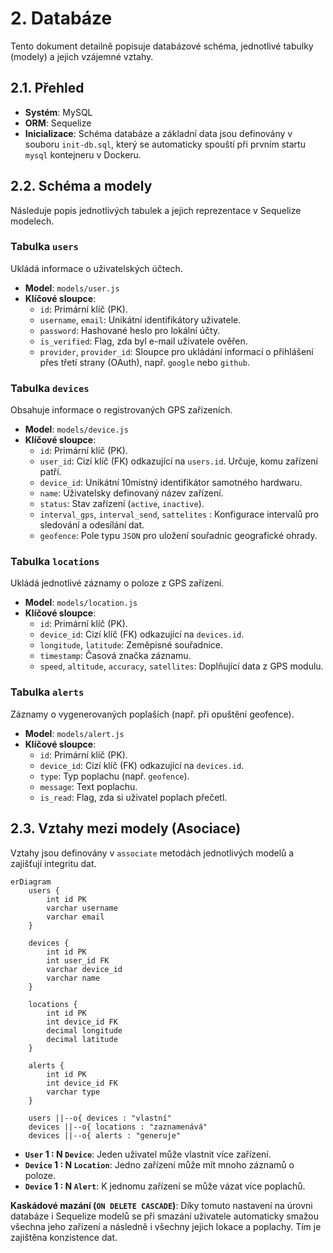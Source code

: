 # 2. Databáze

Tento dokument detailně popisuje databázové schéma, jednotlivé tabulky (modely) a jejich vzájemné vztahy.

## 2.1. Přehled

- **Systém**: MySQL
- **ORM**: Sequelize
- **Inicializace**: Schéma databáze a základní data jsou definovány v souboru `init-db.sql`, který se automaticky spouští při prvním startu `mysql` kontejneru v Dockeru.

## 2.2. Schéma a modely

Následuje popis jednotlivých tabulek a jejich reprezentace v Sequelize modelech.

### Tabulka `users`

Ukládá informace o uživatelských účtech.

- **Model**: `models/user.js`
- **Klíčové sloupce**:
  - `id`: Primární klíč (PK).
  - `username`, `email`: Unikátní identifikátory uživatele.
  - `password`: Hashované heslo pro lokální účty.
  - `is_verified`: Flag, zda byl e-mail uživatele ověřen.
  - `provider`, `provider_id`: Sloupce pro ukládání informací o přihlášení přes třetí strany (OAuth), např. `google` nebo `github`.

### Tabulka `devices`

Obsahuje informace o registrovaných GPS zařízeních.

- **Model**: `models/device.js`
- **Klíčové sloupce**:
  - `id`: Primární klíč (PK).
  - `user_id`: Cizí klíč (FK) odkazující na `users.id`. Určuje, komu zařízení patří.
  - `device_id`: Unikátní 10místný identifikátor samotného hardwaru.
  - `name`: Uživatelsky definovaný název zařízení.
  - `status`: Stav zařízení (`active`, `inactive`).
  - `interval_gps`, `interval_send`, `sattelites` : Konfigurace intervalů pro sledování a odesílání dat.
  - `geofence`: Pole typu `JSON` pro uložení souřadnic geografické ohrady.

### Tabulka `locations`

Ukládá jednotlivé záznamy o poloze z GPS zařízení.

- **Model**: `models/location.js`
- **Klíčové sloupce**:
  - `id`: Primární klíč (PK).
  - `device_id`: Cizí klíč (FK) odkazující na `devices.id`.
  - `longitude`, `latitude`: Zeměpisné souřadnice.
  - `timestamp`: Časová značka záznamu.
  - `speed`, `altitude`, `accuracy`, `satellites`: Doplňující data z GPS modulu.

### Tabulka `alerts`

Záznamy o vygenerovaných poplaších (např. při opuštění geofence).

- **Model**: `models/alert.js`
- **Klíčové sloupce**:
  - `id`: Primární klíč (PK).
  - `device_id`: Cizí klíč (FK) odkazující na `devices.id`.
  - `type`: Typ poplachu (např. `geofence`).
  - `message`: Text poplachu.
  - `is_read`: Flag, zda si uživatel poplach přečetl.

## 2.3. Vztahy mezi modely (Asociace)

Vztahy jsou definovány v `associate` metodách jednotlivých modelů a zajišťují integritu dat.

```mermaid
erDiagram
    users {
        int id PK
        varchar username
        varchar email
    }

    devices {
        int id PK
        int user_id FK
        varchar device_id
        varchar name
    }

    locations {
        int id PK
        int device_id FK
        decimal longitude
        decimal latitude
    }

    alerts {
        int id PK
        int device_id FK
        varchar type
    }

    users ||--o{ devices : "vlastní"
    devices ||--o{ locations : "zaznamenává"
    devices ||--o{ alerts : "generuje"
```

- **`User` 1 : N `Device`**: Jeden uživatel může vlastnit více zařízení.
- **`Device` 1 : N `Location`**: Jedno zařízení může mít mnoho záznamů o poloze.
- **`Device` 1 : N `Alert`**: K jednomu zařízení se může vázat více poplachů.

**Kaskádové mazání (`ON DELETE CASCADE`)**: Díky tomuto nastavení na úrovni databáze i Sequelize modelů se při smazání uživatele automaticky smažou všechna jeho zařízení a následně i všechny jejich lokace a poplachy. Tím je zajištěna konzistence dat.
